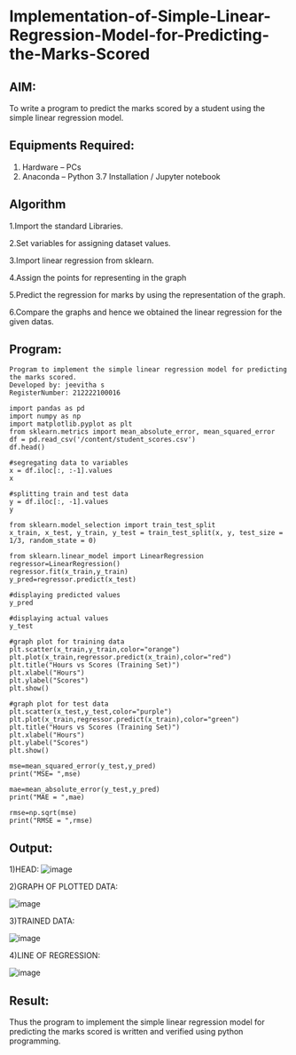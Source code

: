 # Implementation-of-Simple-Linear-Regression-Model-for-Predicting-the-Marks-Scored

## AIM:
To write a program to predict the marks scored by a student using the simple linear regression model.

## Equipments Required:
1. Hardware – PCs
2. Anaconda – Python 3.7 Installation / Jupyter notebook

## Algorithm
1.Import the standard Libraries.

2.Set variables for assigning dataset values.

3.Import linear regression from sklearn.

4.Assign the points for representing in the graph

5.Predict the regression for marks by using the representation of the graph.

6.Compare the graphs and hence we obtained the linear regression for the given datas.

## Program:

```
Program to implement the simple linear regression model for predicting the marks scored.
Developed by: jeevitha s
RegisterNumber: 212222100016
```
```
import pandas as pd
import numpy as np
import matplotlib.pyplot as plt
from sklearn.metrics import mean_absolute_error, mean_squared_error
df = pd.read_csv('/content/student_scores.csv')
df.head()

#segregating data to variables
x = df.iloc[:, :-1].values
x

#splitting train and test data
y = df.iloc[:, -1].values
y

from sklearn.model_selection import train_test_split
x_train, x_test, y_train, y_test = train_test_split(x, y, test_size = 1/3, random_state = 0)

from sklearn.linear_model import LinearRegression 
regressor=LinearRegression()
regressor.fit(x_train,y_train)
y_pred=regressor.predict(x_test)

#displaying predicted values
y_pred

#displaying actual values
y_test

#graph plot for training data
plt.scatter(x_train,y_train,color="orange")
plt.plot(x_train,regressor.predict(x_train),color="red")
plt.title("Hours vs Scores (Training Set)")
plt.xlabel("Hours")
plt.ylabel("Scores")
plt.show()

#graph plot for test data
plt.scatter(x_test,y_test,color="purple")
plt.plot(x_train,regressor.predict(x_train),color="green")
plt.title("Hours vs Scores (Training Set)")
plt.xlabel("Hours")
plt.ylabel("Scores")
plt.show()

mse=mean_squared_error(y_test,y_pred)
print("MSE= ",mse)

mae=mean_absolute_error(y_test,y_pred)
print("MAE = ",mae)

rmse=np.sqrt(mse)
print("RMSE = ",rmse)
```
## Output:

1)HEAD:
![image](https://github.com/sakthipriyadhanusu/Implementation-of-Simple-Linear-Regression-Model-for-Predicting-the-Marks-Scored/assets/119393194/573fe54b-afde-4c49-aa1a-aa22b6fba30f)

2)GRAPH OF PLOTTED DATA:

![image](https://github.com/sakthipriyadhanusu/Implementation-of-Simple-Linear-Regression-Model-for-Predicting-the-Marks-Scored/assets/119393194/6d7e062a-1cb1-4785-b674-235339ecd805)

3)TRAINED DATA:

![image](https://github.com/sakthipriyadhanusu/Implementation-of-Simple-Linear-Regression-Model-for-Predicting-the-Marks-Scored/assets/119393194/5ea11bb8-4784-4ffb-8029-50ec60feccd2)

4)LINE OF REGRESSION:

![image](https://github.com/sakthipriyadhanusu/Implementation-of-Simple-Linear-Regression-Model-for-Predicting-the-Marks-Scored/assets/119393194/93a77e9b-63ef-4216-8532-108070f98fac)

## Result:
Thus the program to implement the simple linear regression model for predicting the marks scored is written and verified using python programming.
